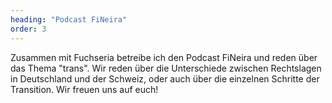 ```yaml
---
heading: "Podcast FiNeira"
order: 3
---
```

Zusammen mit Fuchseria betreibe ich den Podcast FiNeira und reden über das Thema "trans". Wir reden über die Unterschiede zwischen Rechtslagen in Deutschland und der Schweiz, oder auch über die einzelnen Schritte der Transition.
Wir freuen uns auf euch!
